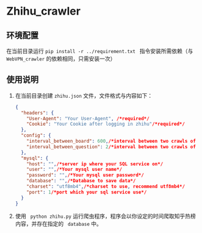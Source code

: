 # Zhihu_crawler 

## 环境配置

在当前目录运行 ` pip install -r ../requirement.txt  ` 指令安装所需依赖（与 `WebVPN_crawler` 的依赖相同，只需安装一次）

## 使用说明

1. 在当前目录创建 `zhihu.json` 文件，文件格式与内容如下：

   ```json
   {
     "headers": {
       "User-Agent": "Your User-Agent", /*required*/
       "Cookie": "Your Cookie after logging in zhihu"/*required*/
     },
     "config": {
       "interval_between_board": 600,/*interval between two crawls of board, required*/
       "interval_between_question": 2/*interval between two crawls of questions, required*/
     },
     "mysql": {
       "host": "",/*server ip where your SQL service on*/
       "user": "",/*Your mysql user name*/
       "password": "",/*Your mysql user password*/
       "database": "",/*Database to save data*/
       "charset": "utf8mb4",/*charset to use, recommend utf8mb4*/
       "port": 1/*port which your sql service use*/
     }
   }
   ```

2. 使用 ` python zhihu.py` 运行爬虫程序，程序会以你设定的时间爬取知乎热榜内容，并存在指定的 ` database` 中。